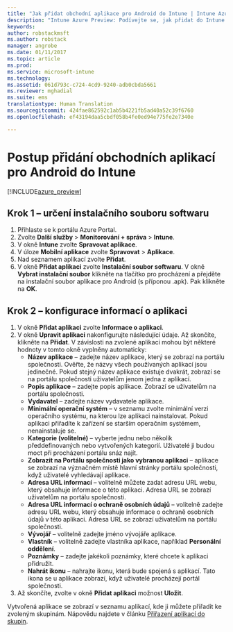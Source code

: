 ```yaml
---
title: "Jak přidat obchodní aplikace pro Android do Intune | Intune Azure Preview | Dokumentace Microsoftu"
description: "Intune Azure Preview: Podívejte se, jak přidat do Intune obchodní aplikace pro Android."
keywords: 
author: robstackmsft
ms.author: robstack
manager: angrobe
ms.date: 01/11/2017
ms.topic: article
ms.prod: 
ms.service: microsoft-intune
ms.technology: 
ms.assetid: 061d793c-c724-4cd9-9240-adb0cbda5661
ms.reviewer: mghadial
ms.suite: ems
translationtype: Human Translation
ms.sourcegitcommit: 424fae862592c1ab5b4221fb5ad40a52c39f6760
ms.openlocfilehash: ef43194daa5cbdf058b4fe0ed94e775fe2e7340e

---
```


# <a name="how-to-add-android-line-of-business-lob-apps-to-intune"></a>Postup přidání obchodních aplikací pro Android do Intune

[!INCLUDE[azure_preview](../includes/azure_preview.md)]


## <a name="step-1---specify-the-software-setup-file"></a>Krok 1 – určení instalačního souboru softwaru

1. Přihlaste se k portálu Azure Portal.
2. Zvolte **Další služby** > **Monitorování + správa** > **Intune**.
3. V okně **Intune** zvolte **Spravovat aplikace**.
4. V úloze **Mobilní aplikace** zvolte **Spravovat** > **Aplikace**.
5. Nad seznamem aplikací zvolte **Přidat**.
6. V okně **Přidat aplikaci** zvolte **Instalační soubor softwaru**.
V okně **Vybrat instalační soubor** klikněte na tlačítko pro procházení a přejděte na instalační soubor aplikace pro Android (s příponou .apk). Pak klikněte na **OK**.

## <a name="step-2---configure-app-information"></a>Krok 2 – konfigurace informací o aplikaci

1. V okně **Přidat aplikaci** zvolte **Informace o aplikaci**.
2. V okně **Upravit aplikaci** nakonfigurujte následující údaje. Až skončíte, klikněte na **Přidat**. V závislosti na zvolené aplikaci mohou být některé hodnoty v tomto okně vyplněny automaticky:
    - **Název aplikace** – zadejte název aplikace, který se zobrazí na portálu společnosti. Ověřte, že názvy všech používaných aplikací jsou jedinečné. Pokud stejný název aplikace existuje dvakrát, zobrazí se na portálu společnosti uživatelům jenom jedna z aplikací.
    - **Popis aplikace** – zadejte popis aplikace. Zobrazí se uživatelům na portálu společnosti.
    - **Vydavatel** – zadejte název vydavatele aplikace.
    - **Minimální operační systém** – v seznamu zvolte minimální verzi operačního systému, na kterou lze aplikaci nainstalovat. Pokud aplikaci přiřadíte k zařízení se starším operačním systémem, nenainstaluje se.
    - **Kategorie (volitelné)** – vyberte jednu nebo několik předdefinovaných nebo vytvořených kategorií. Uživatelé ji budou moct při procházení portálu snáz najít.
    - **Zobrazit na Portálu společnosti jako vybranou aplikaci** – aplikace se zobrazí na význačném místě hlavní stránky portálu společnosti, když uživatelé vyhledávají aplikace.
    - **Adresa URL informací** – volitelně můžete zadat adresu URL webu, který obsahuje informace o této aplikaci. Adresa URL se zobrazí uživatelům na portálu společnosti.
    - **Adresa URL informací o ochraně osobních údajů** – volitelně zadejte adresu URL webu, který obsahuje informace o ochraně osobních údajů v této aplikaci. Adresa URL se zobrazí uživatelům na portálu společnosti.
    - **Vývojář** – volitelně zadejte jméno vývojáře aplikace.
    - **Vlastník** – volitelně zadejte vlastníka aplikace, například **Personální oddělení**.
    - **Poznámky** – zadejte jakékoli poznámky, které chcete k aplikaci přidružit.
    - **Nahrát ikonu** – nahrajte ikonu, která bude spojená s aplikací. Tato ikona se u aplikace zobrazí, když uživatelé procházejí portál společnosti.
3. Až skončíte, zvolte v okně **Přidat aplikaci** možnost **Uložit**.

Vytvořená aplikace se zobrazí v seznamu aplikací, kde ji můžete přiřadit ke zvoleným skupinám. Nápovědu najdete v článku [Přiřazení aplikací do skupin](/intune-azure/manage-apps/deploy-apps).



<!--HONumber=Feb17_HO1-->


